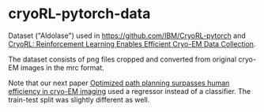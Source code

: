 # cryoRL-pytorch-data

Dataset ("Aldolase") used in https://github.com/IBM/CryoRL-pytorch and [CryoRL: Reinforcement Learning Enables Efficient Cryo-EM Data Collection](https://arxiv.org/abs/2204.07543).

The dataset consists of png files cropped and converted from original cryo-EM images in the mrc format.

Note that our next paper [Optimized path planning surpasses human efficiency in cryo-EM imaging](https://doi.org/10.1101/2022.06.17.496614) used a regressor instead of a classifier. The train-test split was slightly different as well.
